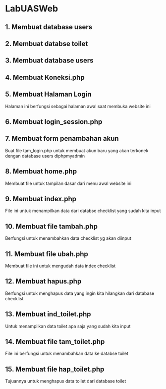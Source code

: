 # LabUASWeb

## 1.	Membuat database users
## 2.	Membuat databse toilet
## 3.	Membuat database users
## 4.	Membuat Koneksi.php

<?php 
$host = "localhost"; 
$user = "root"; 
$pass = "";
$db = "uas"; 
$conn = mysqli_connect($host, $user, $pass, $db); 
?>

## 5.	Membuat Halaman Login
Halaman ini berfungsi sebagai halaman awal saat membuka website ini
## 6.	Membuat login_session.php
## 7.	Membuat form penambahan akun
Buat file tam_login.php untuk membuat akun baru yang akan terkonek dengan database users diphpmyadmin
## 8.	Membuat home.php
Membuat file untuk tampilan dasar dari menu awal website ini
## 9.	Membuat index.php
File ini untuk menampilkan data dari databse checklist yang sudah kita input
## 10.	Membuat file tambah.php
Berfungsi untuk menambahkan data checklist yg akan diinput
## 11.	Membuat file ubah.php
Membuat file ini untuk mengudah data index checklist
## 12.	Membuat hapus.php
Berfungsi untuk menghapus data yang ingin kita hilangkan dari database checklist
## 13.	Membuat ind_toilet.php
Untuk menampilkan data toilet apa saja yang sudah kita input
## 14.	Membuat file tam_toilet.php
File ini berfungsi untuk menambahkan data ke databse toilet
## 15.	Membuat file hap_toilet.php
Tujuannya untuk menghapus data toilet dari database toilet

<?php
include_once 'koneksi.php';
$id = $_GET['id'];
$sql = "DELETE FROM toilet WHERE id = '{$id}'";
$result = mysqli_query($conn, $sql);
header('location: ind_toilet.php');
?>
